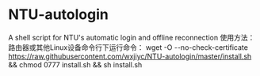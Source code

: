 # NTU-autologin
A shell script for NTU's automatic login and offline reconnection
使用方法：
路由器或其他Linux设备命令行下运行命令：
wget -O --no-check-certificate https://raw.githubusercontent.com/wxjiyc/NTU-autologin/master/install.sh && chmod 0777 install.sh && sh install.sh
